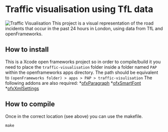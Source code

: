 # Traffic visualisation using TfL data
![Traffic Visualisation](https://joemcalister.com/img/git/traffic-vis.jpg)
This project is a visual representation of the road incidents that occur in the past 24 hours in London, using data from TfL and openFrameworks.

## How to install
This is a Xcode open frameworks project so in order to compile/build it you need to place the ```traffic-visualisation``` folder inside a folder named ```PAP``` within the openframeworks apps directory. The path should be equivalent to ```(openFrameworks folder) > apps > PAP > traffic-visulisation```
The following addons are also required:
*[ofxParagraph](https://github.com/braitsch/ofxParagraph)
*[ofxSmartFont](https://github.com/braitsch/ofxSmartFont)
*[ofxXmlSettings](http://openframeworks.cc/documentation/ofxXmlSettings/ofxXmlSettings/)

## How to compile
Once in the correct location (see above) you can use the makefile.
```Shell
make
```